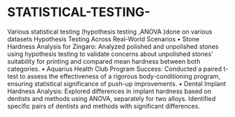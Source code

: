 # STATISTICAL-TESTING-
Various statistical testing (hypothesis testing ,ANOVA )done on various datasets 
Hypothesis Testing Across Real-World Scenarios
•	Stone Hardness Analysis for Zingaro: Analyzed polished and unpolished stones using hypothesis testing to validate concerns about unpolished stones’ suitability for printing and compared mean hardness between both categories.
•	Aquarius Health Club Program Success: Conducted a paired t-test to assess the effectiveness of a rigorous body-conditioning program, ensuring statistical significance of push-up improvements.
•	Dental Implant Hardness Analysis: Explored differences in implant hardness based on dentists and methods using ANOVA, separately for two alloys. Identified specific pairs of dentists and methods with significant differences.
